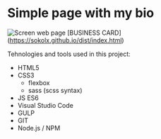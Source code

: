 # Simple page with my bio
![Screen web page](https://sokolx.github.io/src/assets/img/linked_graphic.png)
[BUSINESS CARD] (https://sokolx.github.io/dist/index.html)

Tehnologies and tools used in this project:
- HTML5
- CSS3 
    - flexbox 
    - sass (scss syntax)
- JS ES6
- Visual Studio Code
- GULP
- GIT
- Node.js / NPM